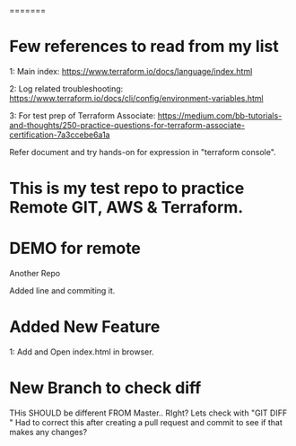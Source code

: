 =======
# Few references to read from my list
1: Main index: https://www.terraform.io/docs/language/index.html

2: Log related troubleshooting: https://www.terraform.io/docs/cli/config/environment-variables.html

3: For test prep of Terraform Associate: https://medium.com/bb-tutorials-and-thoughts/250-practice-questions-for-terraform-associate-certification-7a3ccebe6a1a

Refer document and try hands-on for expression in "terraform console".
# This is my test repo to practice Remote GIT, AWS & Terraform.

# DEMO for remote
Another Repo

Added line and commiting it.


# Added New Feature
1: Add and Open index.html in browser.

# New Branch to check diff
THis SHOULD be different FROM Master.. RIght? Lets check with "GIT DIFF <BRANCH NAME>"
Had to correct this after creating a pull request and commit to see if that makes any changes?
